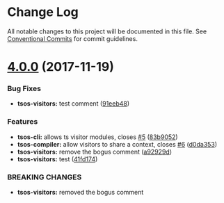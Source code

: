 # Change Log

All notable changes to this project will be documented in this file.
See [Conventional Commits](https://conventionalcommits.org) for commit guidelines.

<a name="4.0.0"></a>
# [4.0.0](https://github.com/brad-jones/tsos/compare/v1.3.1...v4.0.0) (2017-11-19)


### Bug Fixes

* **tsos-visitors:** test comment ([91eeb48](https://github.com/brad-jones/tsos/commit/91eeb48))


### Features

* **tsos-cli:** allows ts visitor modules, closes [#5](https://github.com/brad-jones/tsos/issues/5) ([83b9052](https://github.com/brad-jones/tsos/commit/83b9052))
* **tsos-compiler:** allow visitors to share a context, closes [#6](https://github.com/brad-jones/tsos/issues/6) ([d0da353](https://github.com/brad-jones/tsos/commit/d0da353))
* **tsos-visitors:** remove the bogus comment ([a92929d](https://github.com/brad-jones/tsos/commit/a92929d))
* **tsos-visitors:** test ([41fd174](https://github.com/brad-jones/tsos/commit/41fd174))


### BREAKING CHANGES

* **tsos-visitors:** removed the bogus comment
